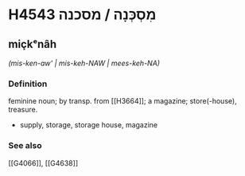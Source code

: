 # H4543 מִסְכְּנָה / מסכנה

## miçkᵉnâh

_(mis-ken-aw' | mis-keh-NAW | mees-keh-NA)_

### Definition

feminine noun; by transp. from [[H3664]]; a magazine; store(-house), treasure.

- supply, storage, storage house, magazine
### See also

[[G4066]], [[G4638]]

